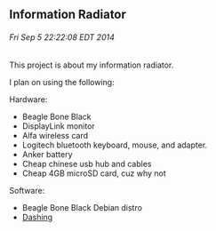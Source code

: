 Information Radiator
--------------------
###### Fri Sep  5 22:22:08 EDT 2014

This project is about my information radiator.

I plan on using the following:

Hardware:

* Beagle Bone Black
* DisplayLink monitor
* Alfa wireless card
* Logitech bluetooth keyboard, mouse, and adapter.
* Anker battery
* Cheap chinese usb hub and cables
* Cheap 4GB microSD card, cuz why not

Software:

* Beagle Bone Black Debian distro
* [Dashing](https://shopify.github.io/dashing/)

